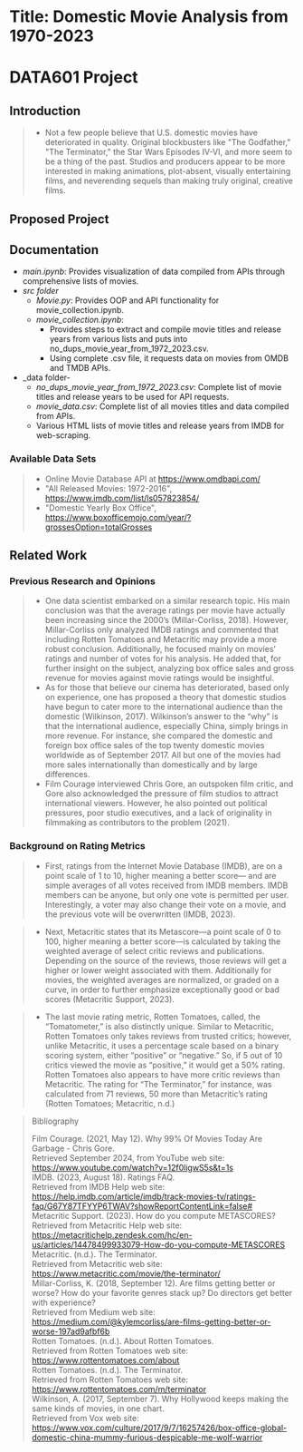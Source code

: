 # Title: Domestic Movie Analysis from 1970-2023<br>
# DATA601 Project

## Introduction

>* Not a few people believe that U.S. domestic movies have deteriorated in quality.  Original blockbusters like "The Godfather," "The Terminator," the Star Wars Episodes IV-VI, and more seem to be a thing of the past.  Studios and producers appear to be more interested in making animations, plot-absent, visually entertaining films, and neverending sequels than making truly original, creative films.

## Proposed Project

## Documentation
- _main.ipynb_: Provides visualization of data compiled from APIs through comprehensive lists of movies.
- _src folder_
  - _Movie.py_: Provides OOP and API functionality for movie_collection.ipynb.
  - _movie_collection.ipynb_:
    - Provides steps to extract and compile movie titles and release years from various lists and puts into no_dups_movie_year_from_1972_2023.csv.
    - Using complete .csv file, it requests data on movies from OMDB and TMDB APIs.
- _data folder-
  - _no_dups_movie_year_from_1972_2023.csv_: Complete list of movie titles and release years to be used for API requests.
  - _movie_data.csv_: Complete list of all movies titles and data compiled from APIs.
  - Various HTML lists of movie titles and release years from IMDB for web-scraping.






### Available Data Sets
> * Online Movie Database API at https://www.omdbapi.com/
> * "All Released Movies: 1972-2016", https://www.imdb.com/list/ls057823854/
> * "Domestic Yearly Box Office", https://www.boxofficemojo.com/year/?grossesOption=totalGrosses

## Related Work

### Previous Research and Opinions

> * One data scientist embarked on a similar research topic.  His main conclusion was that the average ratings per movie have actually been increasing since the 2000’s (Millar-Corliss, 2018).  However, Millar-Corliss only analyzed IMDB ratings and commented that including Rotten Tomatoes and Metacritic may provide a more robust conclusion.  Additionally, he focused mainly on movies’ ratings and number of votes for his analysis.  He added that, for further insight on the subject, analyzing box office sales and gross revenue for movies against movie ratings would be insightful.
> * As for those that believe our cinema has deteriorated, based only on experience, one has proposed a theory that domestic studios have begun to cater more to the international audience than the domestic (Wilkinson, 2017).  Wilkinson’s answer to the “why” is that the international audience, especially China, simply brings in more revenue.  For instance, she compared the domestic and foreign box office sales of the top twenty domestic movies worldwide as of September 2017.  All but one of the movies had more sales internationally than domestically and by large differences. 
> * Film Courage interviewed Chris Gore, an outspoken film critic, and Gore also acknowledged the pressure of film studios to attract international viewers.  However, he also pointed out political pressures, poor studio executives, and a lack of originality in filmmaking as contributors to the problem (2021). <br>

### Background on Rating Metrics
> * First, ratings from the Internet Movie Database (IMDB), are on a point scale of 1 to 10, higher meaning a better score— and are simple averages of all votes received from IMDB members.  IMDB members can be anyone, but only one vote is permitted per user.  Interestingly, a voter may also change their vote on a movie, and the previous vote will be overwritten (IMDB, 2023).<br>

> * Next, Metacritic states that its Metascore—a point scale of 0 to 100, higher meaning a better score—is calculated by taking the weighted average of select critic reviews and publications.  Depending on the source of the reviews, those reviews will get a higher or lower weight associated with them.  Additionally for movies, the weighted averages are normalized, or graded on a curve, in order to further emphasize exceptionally good or bad scores (Metacritic Support, 2023).<br>

> * The last movie rating metric, Rotten Tomatoes, called, the “Tomatometer,” is also distinctly unique.  Similar to Metacritic, Rotten Tomatoes only takes reviews from trusted critics; however, unlike Metacritic, it uses a percentage scale based on a binary scoring system, either “positive” or “negative.”  So, if 5 out of 10 critics viewed the movie as “positive,” it would get a 50% rating.  Rotten Tomatoes also appears to have more critic reviews than Metacritic.  The rating for “The Terminator,” for instance, was calculated from 71 reviews, 50 more than Metacritic’s rating (Rotten Tomatoes; Metacritic, n.d.)<br>

>Bibliography
>
>Film Courage. (2021, May 12). Why 99% Of Movies Today Are Garbage - Chris Gore. <br>Retrieved September 2024, from YouTube web site: https://www.youtube.com/watch?v=12f0ligwS5s&t=1s<br>
>IMDB. (2023, August 18). Ratings FAQ.<br> Retrieved from IMDB Help web site: https://help.imdb.com/article/imdb/track-movies-tv/ratings-faq/G67Y87TFYYP6TWAV?showReportContentLink=false#<br>
>Metacritic Support. (2023). How do you compute METASCORES? <br>Retrieved from Metacritic Help web site: https://metacritichelp.zendesk.com/hc/en-us/articles/14478499933079-How-do-you-compute-METASCORES
>Metacritic. (n.d.). The Terminator. <br>Retrieved from Metacritic web site: https://www.metacritic.com/movie/the-terminator/<br>
>Millar-Corliss, K. (2018, September 12). Are films getting better or worse? How do your favorite genres stack up? Do directors get better with experience?<br> Retrieved from Medium web site: https://medium.com/@kylemcorliss/are-films-getting-better-or-worse-197ad9afbf6b<br>
>Rotten Tomatoes. (n.d.). About Rotten Tomatoes.<br> Retrieved from Rotten Tomatoes web site: https://www.rottentomatoes.com/about<br>
>Rotten Tomatoes. (n.d.). The Terminator.<br> Retrieved from Rotten Tomatoes web site: https://www.rottentomatoes.com/m/terminator<br>
>Wilkinson, A. (2017, September 7). Why Hollywood keeps making the same kinds of movies, in one chart.<br> Retrieved from Vox web site: https://www.vox.com/culture/2017/9/7/16257426/box-office-global-domestic-china-mummy-furious-despicable-me-wolf-warrior<br>






